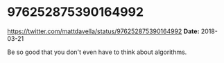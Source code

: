 # 976252875390164992
https://twitter.com/mattdavella/status/976252875390164992
**Date:** 2018-03-21

Be so good that you don't even have to think about algorithms.
